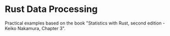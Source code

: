 # Rust Data Processing

Practical examples based on the book "Statistics with Rust, second edition -
Keiko Nakamura, Chapter 3".
